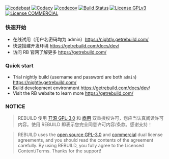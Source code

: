 [![codebeat](https://codebeat.co/badges/fbd559f6-30bb-42e7-bd0f-2568c637f104)](https://codebeat.co/projects/github-com-getrebuild-rebuild-master)
[![Codacy](https://api.codacy.com/project/badge/Grade/599a0a3e46f84e6bbc29e8fbe4632860)](https://www.codacy.com/app/getrebuild/rebuild)
[![codecov](https://codecov.io/gh/getrebuild/rebuild/branch/master/graph/badge.svg)](https://codecov.io/gh/getrebuild/rebuild)
[![Build Status](https://travis-ci.org/getrebuild/rebuild.svg?branch=master)](https://travis-ci.org/getrebuild/rebuild)
[![License GPLv3](https://img.shields.io/github/license/getrebuild/rebuild.svg)](https://github.com/getrebuild/rebuild/blob/master/LICENSE)
[![License COMMERCIAL](https://img.shields.io/badge/license-COMMERCIAL-orange.svg)](https://github.com/getrebuild/rebuild/blob/master/COMMERCIAL)


### 快速开始

- 在线试用（用户名密码均为 admin）https://nightly.getrebuild.com/
- 快速搭建开发环境 https://getrebuild.com/docs/dev/
- 访问 RB 官网了解更多 https://getrebuild.com/


### Quick start

- Trial nightly build (username and password are both `admin`) https://nightly.getrebuild.com/
- Build development environment https://getrebuild.com/docs/dev/
- Visit the RB website to learn more https://getrebuild.com/


### NOTICE

> REBUILD 使用 [开源 GPL-3.0](https://github.com/getrebuild/rebuild/blob/master/LICENSE) 和 [商用](https://github.com/getrebuild/rebuild/blob/master/COMMERCIAL) 双重授权许可，您应当认真阅读许可内容。使用 REBUILD 即表示您完全同意许可内容/条款。感谢支持！

> REBUILD uses the [open source GPL-3.0](https://github.com/getrebuild/rebuild/blob/master/LICENSE) and [commercial](https://github.com/getrebuild/rebuild/blob/master/COMMERCIAL) dual license agreements, and you should read the contents of the agreement carefully. By using REBUILD, you fully agree to the Licensed Content/Terms. Thanks for the support!